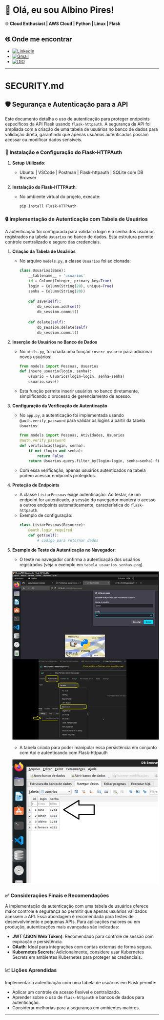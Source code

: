 # 👋 Olá, eu sou Albino Pires!

🌐 **Cloud Enthusiast | AWS Cloud | Python | Linux | Flask**

## 🌐 Onde me encontrar

- [![LinkedIn](https://img.shields.io/badge/LinkedIn-0077B5?style=for-the-badge&logo=linkedin&logoColor=white)](https://www.linkedin.com/in/albino-pires-b188391b3/)
- [![Gmail](https://img.shields.io/badge/Gmail-333333?style=for-the-badge&logo=gmail&logoColor=red)](mailto:albinofp34@gmail.com)
- [![DIO](https://img.shields.io/badge/DIO-30A3DC?style=for-the-badge&logo=data:image/png;base64,iVBORw0KGgoAAAANSUhEUgAAAMgAAADICAMAAACahl6sAAAAKlBMVEUBCQn///8AAADMzMzX19fGxsYxMTHs7OypqanU1NQsLCwzMzNdXV2ampqysrKg2cPMAAAAAXRSTlMAQObYZgAAAP9JREFUeF7t2qEJwiAQRNGZyP9Xzr4W0NBBA8+YkUdm7p+al0FCIiCAQCBBgO+BX8dGZNBjJXyD8UK1y8GAQHBwAAAAAAAAAAAAB8x/wuJ3tnN/C+HYTnZO8LN+SrmU2/klrTG/VqXWQt6SbvmNbclY/TGWaTXc6zxVqXt8lrbGR2xJSfbbVmLVyxrpJlLtc0WW0ayDtvTNeUX2+6iMbUl77DduI/F7lmHMyLdsb+wPZtp45Fxb5l+nMOqMxqSc5PZUl2dG9KM4l9Kmvr67Rs5S8fQwAAAAAElFTkSuQmCC)](https://www.dio.me/users/albinofp34)


---
# SECURITY.md

## 🛡️ Segurança e Autenticação para a API

Este documento detalha o uso de autenticação para proteger endpoints específicos da API Flask usando `flask-httpauth`. A segurança da API foi ampliada com a criação de uma tabela de usuários no banco de dados para validação direta, garantindo que apenas usuários autenticados possam acessar ou modificar dados sensíveis.

### 🚀 Instalação e Configuração do Flask-HTTPAuth

1. **Setup Utilizado**:
    - Ubuntu | VSCode | Postman | Flask-httpauth | SQLite com DB Browser

2. **Instalação do Flask-HTTPAuth**:
   - No ambiente virtual do projeto, execute:
     ```bash
     pip install Flask-HTTPAuth
     ```

### 🔒 Implementação de Autenticação com Tabela de Usuários

A autenticação foi configurada para validar o login e a senha dos usuários registrados na tabela `Usuarios` no banco de dados. Esta estrutura permite controle centralizado e seguro das credenciais.

1. **Criação da Tabela de Usuários**
   - No arquivo `models.py`, a classe `Usuarios` foi adicionada:
     ```python
     class Usuarios(Base):
         __tablename__ = 'usuarios'
         id = Column(Integer, primary_key=True)
         login = Column(String(20), unique=True)
         senha = Column(String(20))

         def save(self):
             db_session.add(self)
             db_session.commit()

         def delete(self):
             db_session.delete(self)
             db_session.commit()
     ```

2. **Inserção de Usuários no Banco de Dados**
   - No `utils.py`, foi criada uma função `insere_usuario` para adicionar novos usuários:
     ```python
     from models import Pessoas, Usuarios
     def insere_usuario(login, senha):
         usuario = Usuarios(login=login, senha=senha)
         usuario.save()
     ```
   - Esta função permite inserir usuários no banco diretamente, simplificando o processo de gerenciamento de acesso.

3. **Configuração da Verificação de Autenticação**
   - No `app.py`, a autenticação foi implementada usando `@auth.verify_password` para validar os logins a partir da tabela `Usuarios`:
     ```python
     from models import Pessoas, Atividades, Usuarios
     @auth.verify_password
     def verificacao(login, senha):
         if not (login and senha):
             return False
         return Usuarios.query.filter_by(login=login, senha=senha).first()
     ```
   - Com essa verificação, apenas usuários autenticados na tabela podem acessar endpoints protegidos.

4. **Proteção de Endpoints**
   - A classe `ListarPessoas` exige autenticação. Ao testar, se um endpoint for autenticado, a sessão do navegador manterá o acesso a outros endpoints automaticamente, característica do `flask-httpauth`.
   - Exemplo de configuração:
     ```python
     class ListarPessoas(Resource):
         @auth.login_required
         def get(self):
             # código para retornar dados
     ```

5. **Exemplo de Teste da Autenticação no Navegador**:
   - O teste no navegador confirma a autenticação dos usuários registrados (veja o exemplo em `tabela_usuarios_senhas.png`).

   ![Print do Teste de Autenticação](./security.png)

   - A tabela criada para poder manipular essa persistência em conjunto com Api e autenticando com Flask-httpauth

   ![Print do Teste de Autenticação](./tabela_usuarios_senhas.png)


### ✅ Considerações Finais e Recomendações

A implementação da autenticação com uma tabela de usuários oferece maior controle e segurança ao permitir que apenas usuários validados acessem a API. Essa abordagem é recomendada para testes de desenvolvimento e pequenas APIs. Para aplicações maiores ou em produção, autenticações mais avançadas são indicadas:

- **JWT (JSON Web Token)**: Recomendado para controle de sessão com expiração e persistência.
- **OAuth**: Ideal para integrações com contas externas de forma segura.
- **Kubernetes Secrets**: Adicionalmente, considere usar Kubernetes Secrets em ambientes Kubernetes para proteger as credenciais.

### 📈 Lições Aprendidas

Implementar a autenticação com uma tabela de usuários em Flask permite:
- Aplicar um controle de acesso flexível e centralizado.
- Aprender sobre o uso de `flask-httpauth` e bancos de dados para autenticação.
- Considerar melhorias para a segurança em ambientes maiores.

---
